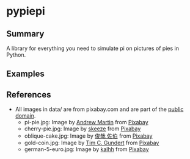 # pypiepi

## Summary

A library for everything you need to simulate pi on pictures of pies in Python.

## Examples

## References
- All images in data/ are from pixabay.com and are part of the [public domain](https://pixabay.com/service/license/).
    - pi-pie.jpg: Image by <a href="https://pixabay.com/users/aitoff-388338/?utm_source=link-attribution&amp;utm_medium=referral&amp;utm_campaign=image&amp;utm_content=1446373">Andrew Martin</a> from <a href="https://pixabay.com/?utm_source=link-attribution&amp;utm_medium=referral&amp;utm_campaign=image&amp;utm_content=1446373">Pixabay</a>
    - cherry-pie.jpg: Image by <a href="https://pixabay.com/users/skeeze-272447/?utm_source=link-attribution&amp;utm_medium=referral&amp;utm_campaign=image&amp;utm_content=1241372">skeeze</a> from <a href="https://pixabay.com/?utm_source=link-attribution&amp;utm_medium=referral&amp;utm_campaign=image&amp;utm_content=1241372">Pixabay</a>
    - oblique-cake.jpg: Image by <a href="https://pixabay.com/users/la-fontaine-22289/?utm_source=link-attribution&amp;utm_medium=referral&amp;utm_campaign=image&amp;utm_content=802188">俊哉 佐伯</a> from <a href="https://pixabay.com/?utm_source=link-attribution&amp;utm_medium=referral&amp;utm_campaign=image&amp;utm_content=802188">Pixabay</a>
    - gold-coin.jpg: Image by <a href="https://pixabay.com/users/timcgundert-3157574/?utm_source=link-attribution&amp;utm_medium=referral&amp;utm_campaign=image&amp;utm_content=1628411">Tim C. Gundert</a> from <a href="https://pixabay.com/?utm_source=link-attribution&amp;utm_medium=referral&amp;utm_campaign=image&amp;utm_content=1628411">Pixabay</a>
    - german-5-euro.jpg: Image by <a href="https://pixabay.com/users/kalhh-86169/?utm_source=link-attribution&amp;utm_medium=referral&amp;utm_campaign=image&amp;utm_content=559687">kalhh</a> from <a href="https://pixabay.com/?utm_source=link-attribution&amp;utm_medium=referral&amp;utm_campaign=image&amp;utm_content=559687">Pixabay</a>
    